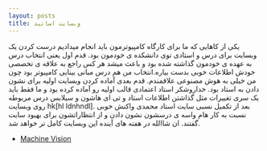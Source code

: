 ```yaml
---
layout: posts
title: وبسایت اساتید
---
```


یکی از کاهایی که ما برای کارگاه کامپیوترمون باید انجام میدادیم درست کردن یک وبسایت برای درس و استادی توی دانشکده ی خودمون بود.
قدم اول  یعنی انتخاب درس به عهده ی خودمون گذاشته شده بود و باعث میشد هر کس راجع به علاقه ی تخصصی خودش اطلاعات خوبی بدست بیاره.انتخاب من هم درس مبانی بینایی کامپیوتر بود چون من خیلی به هوش مصنوعی علاقمندم.
قدم بعدی آماده کردن وبسایت اولیه برای نشون دادن به استاد بود. 
خداروشکر استاد اعتمادی قالب اولیه رو آماده کرده بود و ما فقط باید یک سری تغییرات مثل  گذاشتن اطلاعات استاد و تی ای هاشون و سیلابس درس مربوطه روی وبسایت hk[hl ldnhndl].
بعد از تکمیل نسبی سایت استاد محمدی واکنش خوبی نسبت به کار هام واسه ی درسشون نشون دادن و از انتظاراتشون برای بهبود سایت گفتند. ان شاالله در هفته های آینده این وبسایت کامل تر خواهد شد.
* [Machine Vision](https://mnaderi98.github.io/Machine-Vision/)


